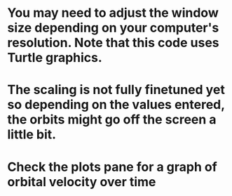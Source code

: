 # You may need to adjust the window size depending on your computer's resolution. Note that this code uses Turtle graphics.
# The scaling is not fully finetuned yet so depending on the values entered, the orbits might go off the screen a little bit.
# Check the plots pane for a graph of orbital velocity over time
